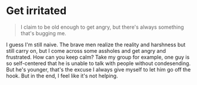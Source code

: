 # Get irritated

> I claim to be old enough to get angry, but there's always something that's bugging me.

I guess I'm still naive. The brave men realize the reality and harshness but still carry on, but I come across some assholes and get angry and frustrated. How can you keep calm? Take my group for example, one guy is so self-centered that he is unable to talk with people without condesending. But he's younger, that's the excuse I always give myself to let him go off the hook. But in the end, I feel like it's not helping.
